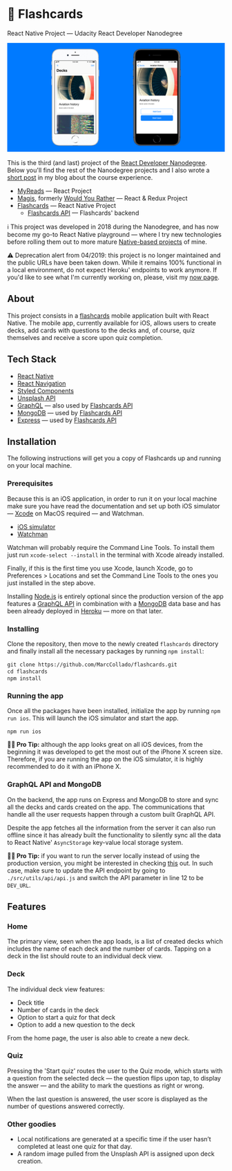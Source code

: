 # 🎴 Flashcards

React Native Project — Udacity React Developer Nanodegree

![img](/public/assets/readme/flashcards.jpg)

This is the third (and last) project of the [React Developer Nanodegree](https://eu.udacity.com/course/react-nanodegree--nd019). Below you'll find the rest of the Nanodegree projects and I also wrote a [short post](https://www.collado.io/blog/2018/udacity-rdnd) in my blog about the course experience.

- [MyReads](https://github.com/MarcCollado/my-reads) — React Project
- [Magis](https://github.com/MarcCollado/magis), formerly [Would You Rather](https://www.collado.io/blog/2018/magis-10) — React & Redux Project
- [Flashcards](https://github.com/MarcCollado/flashcards) — React Native Project
  - [Flashcards API](https://github.com/MarcCollado/flashcards-api) — Flashcards' backend

ℹ️ This project was developed in 2018 during the Nanodegree, and has now become my go-to React Native playground — where I try new technologies before rolling them out to more mature [Native-based projects](https://github.com/MarcCollado/pansa) of mine.

⚠️ Deprecation alert from 04/2019: this project is no longer maintained and the public URLs have been taken down. While it remains 100% functional in a local environment, do not expect Heroku' endpoints to work anymore. If you'd like to see what I'm currently working on, please, visit my [now page](https://www.collado.io/now).

## About

This project consists in a [flashcards](https://en.wikipedia.org/wiki/Flashcard) mobile application built with React Native. The mobile app, currently available for iOS, allows users to create decks, add cards with questions to the decks and, of course, quiz themselves and receive a score upon quiz completion.

## Tech Stack

- [React Native](https://facebook.github.io/react-native/)
- [React Navigation](https://reactnavigation.org/)
- [Styled Components](https://www.styled-components.com)
- [Unsplash API](https://unsplash.com/developers)
- [GraphQL](https://graphql.org) — also used by [Flashcards API](https://github.com/MarcCollado/flashcards-api)
- [MongoDB](https://www.mongodb.com) — used by [Flashcards API](https://github.com/MarcCollado/flashcards-api)
- [Express](https://expressjs.com) — used by [Flashcards API](https://github.com/MarcCollado/flashcards-api)

## Installation

The following instructions will get you a copy of Flashcards up and running on your local machine.

### Prerequisites

Because this is an iOS application, in order to run it on your local machine make sure you have read the documentation and set up both iOS simulator — [Xcode](https://developer.apple.com/xcode/) on MacOS required — and Watchman.

- [iOS simulator](https://docs.expo.io/versions/v28.0.0/introduction/installation#ios-simulator)
- [Watchman](https://facebook.github.io/watchman/docs/install.html)

Watchman will probably require the Command Line Tools. To install them just run `xcode-select --install` in the terminal with Xcode already installed.

Finally, if this is the first time you use Xcode, launch Xcode, go to Preferences > Locations and set the Command Line Tools to the ones you just installed in the step above.

Installing [Node.js](https://nodejs.org/en/) is entirely optional since the production version of the app features a [GraphQL API](https://graphql.org) in combination with a [MongoDB](https://www.mongodb.com) data base and has been already deployed in [Heroku](https://www.heroku.com) — more on that later.

### Installing

Clone the repository, then move to the newly created `flashcards` directory and finally install all the necessary packages by running `npm install`:

```
git clone https://github.com/MarcCollado/flashcards.git
cd flashcards
npm install
```

### Running the app

Once all the packages have been installed, initialize the app by running `npm run ios`. This will launch the iOS simulator and start the app.

```
npm run ios
```

**👨‍💻 Pro Tip:** although the app looks great on all iOS devices, from the beginning it was developed to get the most out of the iPhone X screen size. Therefore, if you are running the app on the iOS simulator, it is highly recommended to do it with an iPhone X.

### GraphQL API and MongoDB

On the backend, the app runs on Express and MongoDB to store and sync all the decks and cards created on the app. The communications that handle all the user requests happen through a custom built GraphQL API.

Despite the app fetches all the information from the server it can also run offline since it has already built the functionality to silently sync all the data to React Native' `AsyncStorage` key-value local storage system.

**👨‍💻 Pro Tip:** if you want to run the server locally instead of using the production version, you might be interested in checking [this](https://github.com/MarcCollado/flashcards-api) out. In such case, make sure to update the API endpoint by going to `./src/utils/api/api.js` and switch the API parameter in line 12 to be `DEV_URL`.

## Features

### Home

The primary view, seen when the app loads, is a list of created decks which includes the name of each deck and the number of cards.
Tapping on a deck in the list should route to an individual deck view.

### Deck

The individual deck view features:

- Deck title
- Number of cards in the deck
- Option to start a quiz for that deck
- Option to add a new question to the deck

From the home page, the user is also able to create a new deck.

### Quiz

Pressing the 'Start quiz' routes the user to the Quiz mode, which starts with a question from the selected deck — the question flips upon tap, to display the answer — and the ability to mark the questions as right or wrong.

When the last question is answered, the user score is displayed as the number of questions answered correctly.

### Other goodies

- Local notifications are generated at a specific time if the user hasn’t completed at least one quiz for that day.
- A random image pulled from the Unsplash API is assigned upon deck creation.
